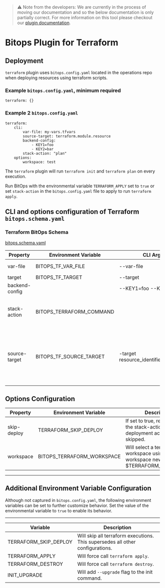 > ⚠️ Note from the developers: We are currently in the process of moving our documentation and so the below documentation is only partially correct. For more information on this tool please checkout our [plugin documentation](https://github.com/bitops-plugins/terraform).

# Bitops Plugin for Terraform
## Deployment

`terraform` plugin uses `bitops.config.yaml` located in the operations repo when deploying resources using terraform scripts.

### Example `bitops.config.yaml`, minimum required
```
terraform: {}
```

### Example 2 `bitops.config.yaml`
```
terraform:
    cli:
        var-file: my-vars.tfvars
        source-target: terraform.module.resource
        backend-config:
            - KEY1=foo
            - KEY2=bar
        stack-action: "plan"
    options:
        workspace: test
```

The `terraform` plugin will run `terraform init` and `terraform plan` on every execution.

Run BitOps with the environmental variable `TERRAFORM_APPLY` set to `true` or set `stack-action` in the `bitops.config.yaml` file to apply to run `terraform apply`.

## CLI and options configuration of Terraform `bitops.schema.yaml`

### Terraform BitOps Schema

[bitops.schema.yaml](https://github.com/bitops-plugins/terraform/blob/main/bitops.schema.yaml)

| Property       | Environment Variable | CLI Argument          | Description             | Default | Required |
| -------------- | -------------------- | --------------------- | ----------------------- | ------- | -------- |
| var-file       | BITOPS_TF_VAR_FILE   | --var-file            | Terraform Varaible file | `null`  | No       |
| target         | BITOPS_TF_TARGET     | --target              |                         | `null`  | No       |
| backend-config |                      | --KEY1=foo --KEY2=bar |                         | `null`  | No       |
| stack-action | BITOPS_TERRAFORM_COMMAND |  | Controls what terraform command to run. e.g. `apply`, `destroy`, etc. | `plan`  | No       |
| source-target | BITOPS_TF_SOURCE_TARGET | -target resource_identifier.resource_name | The source target is ran before tf plan/apply/destroy commands are executed. Use this attribute to create resources that further resources depend on  | null | No |


## Options Configuration

| Property     | Environment Variable       | Description                                                  | Default | Required |
| ------------ | -------------------------- | ------------------------------------------------------------ | ------- | -------- |
| skip-deploy | TERRAFORM_SKIP_DEPLOY   | If set to true, regardless of the stack-action, deployment actions will be skipped. | false  | No       |
| workspace    | BITOPS_TERRAFORM_WORKSPACE | Will select a terraform workspace using `terraform workspace new $TERRAFORM_WORKSPACE ||terraform workspace select $TERRAFORM_WORKSPACE` prior to running other terraform commands. | `null`  | No       |

-------------------

## Additional Environment Variable Configuration
Although not captured in `bitops.config.yaml`, the following environment variables can be set to further customize behavior.  Set the value of the environmental variable to `true` to enable its behavior.

-------------------
| Variable              | Description                                                  |
| --------------------- | ------------------------------------------------------------ |
| TERRAFORM_SKIP_DEPLOY | Will skip all terraform executions. This supersedes all other configurations. |
| TERRAFORM_APPLY       | Will force call `terraform apply`.                           |
| TERRAFORM_DESTROY     | Will force call `terraform destroy`.                         |
| INIT_UPGRADE          | Will add `--upgrade` flag to the init command.               |

### 
